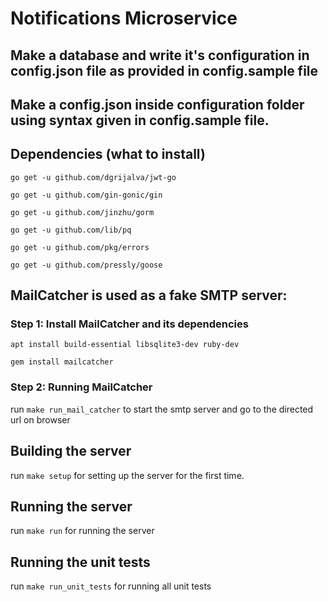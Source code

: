 # Notifications Microservice

## Make a database and write it's configuration in config.json file as provided in config.sample file

## Make a config.json inside configuration folder using syntax given in config.sample file.

## Dependencies (what to install)

```
go get -u github.com/dgrijalva/jwt-go
```

```
go get -u github.com/gin-gonic/gin
```

```
go get -u github.com/jinzhu/gorm
```

```
go get -u github.com/lib/pq
```

```
go get -u github.com/pkg/errors
```

```
go get -u github.com/pressly/goose
```

## MailCatcher is used as a fake SMTP server:
### Step 1: Install MailCatcher and its dependencies

```
apt install build-essential libsqlite3-dev ruby-dev
```

```
gem install mailcatcher
```

### Step 2: Running MailCatcher

run `make run_mail_catcher` to start the smtp server and go to the directed url on browser

## Building the server

run `make setup` for setting up the server for the first time.

## Running the server

run `make run` for running the server

## Running the unit tests

run `make run_unit_tests` for running all unit tests
